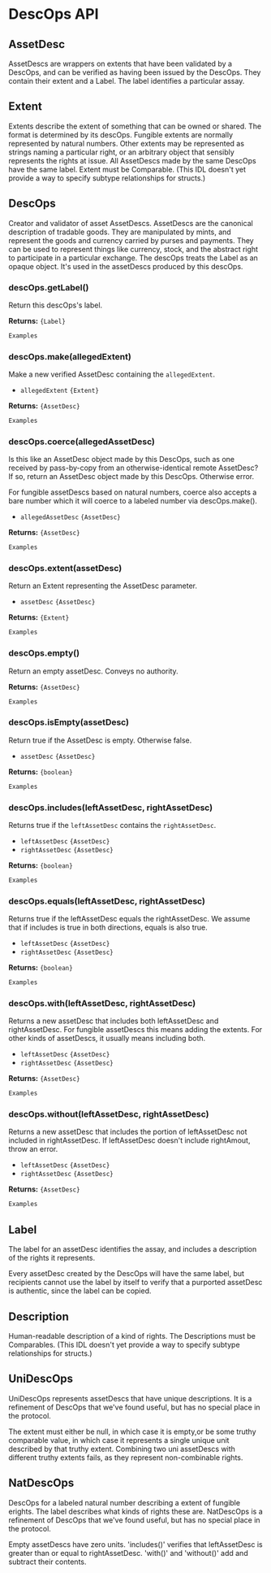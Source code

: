 # DescOps API

## AssetDesc
AssetDescs are wrappers on extents that have been validated by a DescOps, and can be verified as having been issued by the DescOps. They contain their extent and a Label. The label identifies a particular assay.

## Extent
Extents describe the extent of something that can be owned or shared. The format is determined by its descOps. Fungible extents are normally represented by natural numbers. Other extents may be represented as strings naming a particular right, or an arbitrary object that sensibly represents the rights at issue. All AssetDescs made by the same DescOps have the same label. Extent must be Comparable. (This IDL doesn't yet provide a way to specify subtype relationships for structs.)

## DescOps
Creator and validator of asset AssetDescs.
AssetDescs are the canonical description of tradable goods. They are manipulated by mints, and represent the goods and currency carried by purses and payments. They can be used to represent things like currency, stock, and the abstract right to participate in a particular exchange.
The descOps treats the Label as an opaque object. It's used in the assetDescs produced by this descOps.

### descOps.getLabel()
Return this descOps's label.

**Returns:** `{Label}`

```js
Examples
```

### descOps.make(allegedExtent)
Make a new verified AssetDesc containing the `allegedExtent`.

- `allegedExtent` `{Extent}`

**Returns:** `{AssetDesc}`

```js
Examples
```

### descOps.coerce(allegedAssetDesc)
Is this like an AssetDesc object made by this DescOps, such as one received by pass-by-copy from an otherwise-identical remote AssetDesc? If so, return an AssetDesc object made by this DescOps. Otherwise error.

For fungible assetDescs based on natural numbers, coerce also accepts a bare number which it will coerce to a labeled number via descOps.make().

- `allegedAssetDesc` `{AssetDesc}`

**Returns:** `{AssetDesc}`

```js
Examples
```

### descOps.extent(assetDesc)
Return an Extent representing the AssetDesc parameter.

- `assetDesc` `{AssetDesc}`

**Returns:** `{Extent}`

```js
Examples
```

### descOps.empty()
Return an empty assetDesc. Conveys no authority.

**Returns:** `{AssetDesc}`

```js
Examples
```

### descOps.isEmpty(assetDesc)
Return true if the AssetDesc is empty. Otherwise false.

- `assetDesc` `{AssetDesc}`

**Returns:** `{boolean}`

```js
Examples
```

### descOps.includes(leftAssetDesc, rightAssetDesc)
Returns true if the `leftAssetDesc` contains the `rightAssetDesc`.

- `leftAssetDesc` `{AssetDesc}`
- `rightAssetDesc` `{AssetDesc}`

**Returns:** `{boolean}`

```js
Examples
```

### descOps.equals(leftAssetDesc, rightAssetDesc)
Returns true if the leftAssetDesc equals the rightAssetDesc. We assume that if includes is true in both directions, equals is also true.

- `leftAssetDesc` `{AssetDesc}`
- `rightAssetDesc` `{AssetDesc}`

**Returns:** `{boolean}`

```js
Examples
```

### descOps.with(leftAssetDesc, rightAssetDesc)
Returns a new assetDesc that includes both leftAssetDesc and rightAssetDesc. For fungible assetDescs this means adding the extents. For other kinds of assetDescs, it usually means including both.

- `leftAssetDesc` `{AssetDesc}`
- `rightAssetDesc` `{AssetDesc}`

**Returns:** `{AssetDesc}`

```js
Examples
```

### descOps.without(leftAssetDesc, rightAssetDesc)
Returns a new assetDesc that includes the portion of leftAssetDesc not included in rightAssetDesc. If leftAssetDesc doesn't include rightAmout, throw an error.

- `leftAssetDesc` `{AssetDesc}`
- `rightAssetDesc` `{AssetDesc}`

**Returns:** `{AssetDesc}`

```js
Examples
```

## Label
The label for an assetDesc identifies the assay, and includes a description of the rights it represents.

Every assetDesc created by the DescOps will have the same label, but recipients cannot use the label by itself to verify that a purported assetDesc is authentic, since the label can be copied.

## Description
Human-readable description of a kind of rights. The Descriptions must be Comparables. (This IDL doesn't yet provide a way to specify subtype relationships for structs.)

## UniDescOps
UniDescOps represents assetDescs that have unique descriptions. It is a refinement of DescOps that we've found useful, but has no special place in the protocol.

<!-- The extent must either be null, in which case it is empty,or be some truthy comparable value, in which case it represents a single unique unit described by that truthy quantity. Combining two uni assetDescs with different truthy quantities fails, as they represent non-combinable rights. -->
The extent must either be null, in which case it is empty,or be some truthy comparable value, in which case it represents a single unique unit described by that truthy extent. Combining two uni assetDescs with different truthy extents fails, as they represent non-combinable rights.

## NatDescOps
DescOps for a labeled natural number describing a extent of fungible erights. The label describes what kinds of rights these are. NatDescOps is a refinement of DescOps that we've found useful, but has no special place in the protocol.

Empty assetDescs have zero units. 'includes()' verifies that leftAssetDesc is greater than or equal to rightAssetDesc. 'with()' and 'without()' add and subtract their contents.
